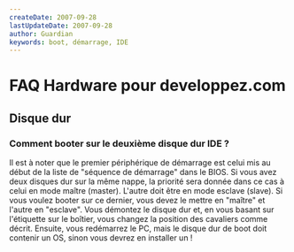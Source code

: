 ```yaml
---
createDate: 2007-09-28
lastUpdateDate: 2007-09-28
author: Guardian
keywords: boot, démarrage, IDE
---
```


# FAQ Hardware pour developpez.com

## Disque dur

### Comment booter sur le deuxième disque dur IDE ?

Il est à noter que le premier périphérique de démarrage est celui mis au début de la liste de "séquence de démarrage" dans le BIOS. Si vous avez deux disques dur sur la même nappe, la priorité sera donnée dans ce cas à celui en mode maître (master). L'autre doit être en mode esclave (slave). Si vous voulez booter sur ce dernier, vous devez le mettre en "maître" et l'autre en "esclave".
Vous démontez le disque dur et, en vous basant sur l'étiquette sur le boîtier, vous changez la position des cavaliers comme décrit. Ensuite, vous redémarrez le PC, mais le disque dur de boot doit contenir un OS, sinon vous devrez en installer un !
